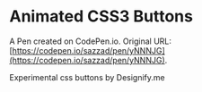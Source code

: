 # Animated CSS3 Buttons

A Pen created on CodePen.io. Original URL: [https://codepen.io/sazzad/pen/yNNNJG](https://codepen.io/sazzad/pen/yNNNJG).

Experimental css buttons by Designify.me

